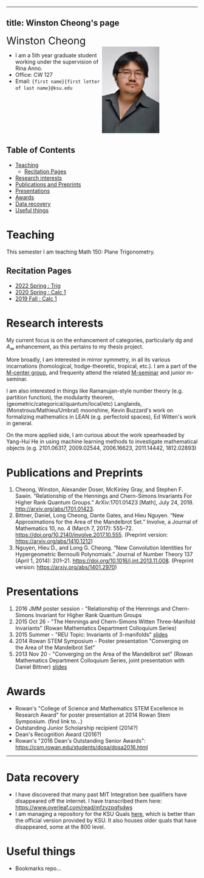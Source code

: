 
---
title: Winston Cheong's page
---


<div class="name">Winston Cheong</div>
<style>
  .name {
    font-size: 20pt
  }
	a:visited {
		color: darkorchid
	}
  .column {
    float: left; 
    width: 50%;
  }
  .pic {
    float: right;
    width: 50%;
  }
  .intro:after {
    content: "";
    display: table;
    clear: both;
  }
</style>

<div class="intro">
<div class="column">

  * I am a 5th year graduate student working under the supervision of Rina Anno. 
  * Office: CW 127
  * Email: `{first name}{first letter of last name}@ksu.edu`

</div>
<div class="pic">
  <!-- ![](assets/profile_pic.jpg) -->
  <!-- Not sure how to make compiler spit out the right output. Will just manually change output -->
  <img src="./assets/profile_pic.jpg" alt="profile pic" style="width:151px;"/>
</div>
</div>

## Table of Contents

<div class="toc">

- [Teaching](#teaching)
  - [Recitation Pages](#recitation-pages)
- [Research interests](#research-interests)
- [Publications and Preprints](#publications-and-preprints)
- [Presentations](#presentations)
- [Awards](#awards)
- [Data recovery](#data-recovery)
- [Useful things](#useful-things)

</div>


# Teaching
This semester I am teaching Math 150: Plane Trigonometry. 

## Recitation Pages
* [2022 Spring : Trig](./recit/2022spring)
* [2020 Spring : Calc 1](/https://math.ksu.edu/~winstonc/recit/2020spring)
* [2019 Fall : Calc 1](/https://math.ksu.edu/~winstonc/recit/2019fall)

# Research interests
My current focus is on the enhancement of categories, particularly dg and $A_\infty$ enhancement, as this pertains to my thesis project.

More broadly, I am interested in mirror symmetry, in all its various incarnations (homological, hodge-theoretic, tropical, etc.).
I am a part of the [M-center group](https://math.ksu.edu/research/m-center/), and frequenty attend the related [M-seminar](https://www.math.ksu.edu/research/m-center/seminars.html) and junior m-seminar.

I am also interested in things like Ramanujan-style number theory (e.g. partition function), the modularity theorem, (geometric/categorical/quantum/local/etc) Langlands, (Monstrous/Mathieu/Umbral) moonshine, Kevin Buzzard's work on formalizing mathematics in LEAN (e.g. perfectoid spaces), Ed Witten's work in general.

On the more applied side, I am curious about the work spearheaded by Yang-Hui He in using machine learning methods to investigate mathematical objects (e.g. 2101.06317, 2009.02544, 2006.16623, 2011.14442, 1812.02893)

# Publications and Preprints
1. Cheong, Winston, Alexander Doser, McKinley Gray, and Stephen F. Sawin. “Relationship of the Hennings and Chern-Simons Invariants For Higher Rank Quantum Groups.” ArXiv:1701.01423 [Math], July 24, 2018. http://arxiv.org/abs/1701.01423.
2. Bittner, Daniel, Long Cheong, Dante Gates, and Hieu Nguyen. “New Approximations for the Area of the Mandelbrot Set.” Involve, a Journal of Mathematics 10, no. 4 (March 7, 2017): 555–72. https://doi.org/10.2140/involve.2017.10.555. (Preprint version: https://arxiv.org/abs/1410.1212)
3. Nguyen, Hieu D., and Long G. Cheong. “New Convolution Identities for Hypergeometric Bernoulli Polynomials.” Journal of Number Theory 137 (April 1, 2014): 201–21. https://doi.org/10.1016/j.jnt.2013.11.008. (Preprint version: https://arxiv.org/abs/1401.2970)

# Presentations
1. 2016 JMM poster session - "Relationship of the Hennings and Chern-Simons Invariant for Higher Rank Quantum Groups 
2. 2015 Oct 26 - "The Hennings and Chern-Simons Witten Three-Manifold Invariants" (Rowan Mathematics Department Colloquium Series)
3. 2015 Summer - "REU Topic: Invariants of 3-manifolds" [slides](files/reu-presentation.pdf)
4. 2014 Rowan STEM Symposium - Poster presentation "Converging on the Area of the Mandelbrot Set"
5. 2013 Nov 20 - "Converging on the Area of the Mandelbrot set" (Rowan Mathematics Department Colloquium Series, joint presentation with Daniel Bittner) [slides](files/mandelbrot_presentation.pdf)

# Awards
* Rowan's "College of Science and Mathematics STEM Excellence in Research Award" for poster presentation at 2014 Rowan Stem Symposium. (find link to...)
* Outstanding Junior Scholarship recipient (2014?)
* Dean's Recognition Award (2016?)
* Rowan's "2016 Dean's Outstanding Senior Awards": https://csm.rowan.edu/students/dosa/dosa2016.html

-----

# Data recovery

* I have discovered that many past MIT Integration bee qualifiers have disappeared off the internet. I have transcribed them here: https://www.overleaf.com/read/mfzyzpqfsdws
* I am managing a repository for the KSU Quals [here](https://github.com/winstoncheong/KSU-Quals), which is better than the official version provided by KSU. It also houses older quals that have disappeared, some at the 800 level.

# Useful things
* Bookmarks repo...


